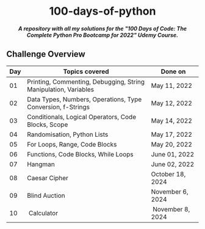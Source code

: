 <h1 align="center">100-days-of-python</h1>
<h5 align="center">A repository with all my solutions for the <i>"100 Days of Code: The Complete Python Pro Bootcamp for 2022"</i> Udemy Course.</h5>

##  Challenge Overview
| Day | Topics covered | Done on |
|--|--|--|
| 01 | Printing, Commenting, Debugging, String Manipulation, Variables | May 11, 2022 |
| 02 | Data Types, Numbers, Operations, Type Conversion, f-Strings | May 12, 2022 |
| 03 | Conditionals, Logical Operators, Code Blocks, Scope | May 14, 2022 |
| 04 | Randomisation, Python Lists | May 17, 2022 |
| 05 | For Loops, Range, Code Blocks | May 20, 2022 |
| 06 | Functions, Code Blocks, While Loops | June 01, 2022 |
| 07 | Hangman | June 02, 2022 |
| 08 | Caesar Cipher | October 18, 2024 |
| 09 | Blind Auction | November 6, 2024 | 
| 10 | Calculator | November 8, 2024 |